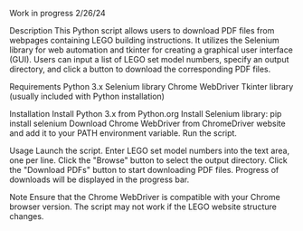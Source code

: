 Work in progress 2/26/24

Description
This Python script allows users to download PDF files from webpages containing LEGO building instructions. It utilizes the Selenium library for web automation and tkinter for creating a graphical user interface (GUI). Users can input a list of LEGO set model numbers, specify an output directory, and click a button to download the corresponding PDF files.

Requirements
Python 3.x
Selenium library
Chrome WebDriver
Tkinter library (usually included with Python installation)

Installation
Install Python 3.x from Python.org
Install Selenium library: pip install selenium
Download Chrome WebDriver from ChromeDriver website and add it to your PATH environment variable.
Run the script.

Usage
Launch the script.
Enter LEGO set model numbers into the text area, one per line.
Click the "Browse" button to select the output directory.
Click the "Download PDFs" button to start downloading PDF files.
Progress of downloads will be displayed in the progress bar.

Note
Ensure that the Chrome WebDriver is compatible with your Chrome browser version.
The script may not work if the LEGO website structure changes.
